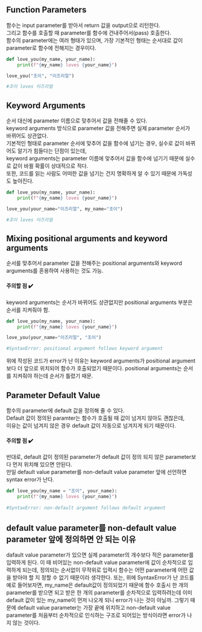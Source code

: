 ## Function Parameters
함수는 input parameter를 받아서 return 값을 output으로 리턴한다.  
그리고 함수를 호출할 때 parameter를 함수에 건내주어서(pass) 호출한다.  
함수의 parameter에는 여러 형태가 있으며, 가장 기본적인 형태는 순서대로 값이 parameter로 함수에 전해지는 경우이다.  
```python
def love_you(my_name, your_name):
    print(f"{my_name} loves {your_name}")

love_you("조이", "이즈리얼")

#조이 loves 이즈리얼
```
## Keyword Arguments
순서 대신에 parameter 이름으로 맞추어서 값을 전해줄 수 있다.  
keyword arguments 방식으로 parameter 값을 전해주면 실제 parameter 순서가 바뀌어도 상관없다.  
기본적인 형태로 parameter 순서에 맞추어 값을 함수에 넘기는 경우, 실수로 값이 바뀌어도 알기가 힘들다는 단점이 있는데,  
keyword arguments는 parameter 이름에 맞추어서 값을 함수에 넘기기 때문에 실수로 값이 바뀔 확률이 상대적으로 적다.  
또한, 코드를 읽는 사람도 어떠한 값을 넘기는 건지 명확하게 알 수 있기 때문에 가독성도 높아진다.  
```python
def love_you(my_name, your_name):
    print(f"{my_name} loves {your_name}")

love_you(your_name="이즈리얼", my_name="조이")

#조이 loves 이즈리얼
```
## Mixing positional arguments and keyword arguments
순서를 맞추어서 parameter 값을 전해주는 positional arguments와 keyword arguments를 혼용하여 사용하는 것도 가능.
#### 주의할 점 :heavy_check_mark: 
keyword arguments는 순서가 바뀌어도 상관없지만 positional arguments 부분은 순서를 지켜줘야 함.
```python
def love_you(my_name, your_name):
    print(f"{my_name} loves {your_name}")

love_you(your_name="이즈리얼", "조이")

#SyntaxError: positional argument follows keyword argument
```
위에 작성된 코드가 error가 난 이유는 keyword arguments가 positional argument보다 더 앞으로 위치되어 함수가 호출되었기 때문이다.
positional arguments는 순서를 지켜줘야 하는데 순서가 틀렸기 때문.

## Parameter Default Value
함수의 parameter에 default 값을 정의해 줄 수 있다.  
Default 값이 정의된 paramter는 함수가 호출될 때 값이 넘겨지 않아도 괜찮은데,  
이유는 값이 넘겨지 않은 경우 default 값이 자동으로 넘겨지게 되기 때문이다.
#### 주의할 점 :heavy_check_mark: 
반대로, default 값이 정의된 parameter가 default 값이 정의 되지 않은 parameter보다 먼저 위치해 있으면 안된다.  
만일 default value parameter를 non-default value parameter 앞에 선언하면 syntax error가 난다.
```python
def love_you(my_name = "조이", your_name):
    print(f"{my_name} loves {your_name}")
    
#SyntaxError: non-default argument follows default argument
```
## default value parameter를 non-default value parameter 앞에 정의하면 안 되는 이유
dafault value parameter가 있으면 실제 parameter의 개수보다 적은 parameter를 입력하게 된다. 이 때 비어있는 non-default value parameter에 값이 순차적으로 입력하게 되는데, 정의되는 순서없이 무작위로 입력시 함수는 어떤 parameter에 어떤 값을 받아야 할 지 정할 수 없기 때문이라 생각한다. 또는, 위에 SyntaxError가 난 코드를 예로 들어보자면, my_name은 default값이 정의되었기 때문에 함수 호출시 한 개의 parameter를 받으면 되고 받은 한 개의 parameter를 순차적으로 입력하려는데 이미 default 값이 있는 my_name이 먼저 나오게 되니 error가 나는 것이 아닐까. 그렇기 때문에 default value parameter는 가장 끝에 위치하고 non-default value parameter를 처음부터 순차적으로 인식하는 구조로 되어있는 방식이라면 error가 나지 않는 것이다.

